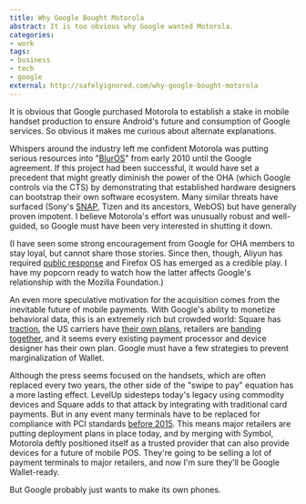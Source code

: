 ```yaml
---
title: Why Google Bought Motorola
abstract: It is too obvious why Google wanted Motorola.
categories:
- work
tags:
- business
- tech
- google
external: http://safelyignored.com/why-google-bought-motorola
---
```


It is obvious that Google purchased Motorola to establish a stake in mobile handset production to ensure Android's future and consumption of Google services. So obvious it makes me curious about alternate explanations.

Whispers around the industry left me confident Motorola was putting serious resources into "[BlurOS]" from early 2010 until the Google agreement. If this project had been successful, it would have set a precedent that might greatly diminish the power of the OHA (which Google controls via the CTS) by demonstrating that established hardware designers can bootstrap their own software ecosystem. Many similar threats have surfaced (Sony's [SNAP], Tizen and its ancestors, WebOS) but have generally proven impotent. I believe Motorola's effort was unusually robust and well-guided, so Google must have been very interested in shutting it down.

(I have seen some strong encouragement from Google for OHA members to stay loyal, but cannot share those stories. Since then, though, Aliyun has required [public response][aliyun] and Firefox OS has emerged as a credible play. I have my popcorn ready to watch how the latter affects Google's relationship with the Mozilla Foundation.)

[BlurOS]: http://www.informationweek.com/development/mobility/motorola-mobility-building-web-based-os/229400097
[SNAP]: http://www.osnews.com/story/24068/Sony_s_SNAP_Uses_GNUstep
[Aliyun]: http://arstechnica.com/gadgets/2012/09/google-blocked-acers-rival-phone-to-prevent-android-fragmentation/

An even more speculative motivation for the acquisition comes from the inevitable future of mobile payments. With Google's ability to monetize behavioral data, this is an extremely rich but crowded world: Square has [traction][square], the US carriers have [their own plans][isis], retailers are [banding together][MCX], and it seems every existing payment processor and device designer has their own plan. Google must have a few strategies to prevent marginalization of Wallet.

Although the press seems focused on the handsets, which are often replaced every two years, the other side of the "swipe to pay" equation has a more lasting effect. LevelUp sidesteps today's legacy using commodity devices and Square adds to that attack by integrating with traditional card payments. But in any event many terminals have to be replaced for compliance with PCI standards [before 2015][PCI]. This means major retailers are putting deployment plans in place today, and by merging with Symbol, Motorola deftly positioned itself as a trusted provider that can also provide devices for a future of mobile POS. They're going to be selling a lot of payment terminals to major retailers, and now I'm sure they'll be Google Wallet-ready.

But Google probably just wants to make its own phones.

[square]: http://seattletimes.com/html/businesstechnology/2019340394_starbuckssquarexml.html
[isis]: http://www.paywithisis.com/
[MCX]: http://www.mcx.com/
[PCI]: http://usa.visa.com/download/merchants/retirement-of-pre-pci-attended-pos-pin-entry-devices.pdf
